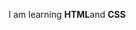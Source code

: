 <!DOCTYPE html>
<html lang="en">
<head>
    <meta charset="UTF-8">
    <meta name="viewport" content="width=device-width, initial-scale=1.0">
    <title>Welcome</title>
</head>
<body>
    <p>  I am learning <strong> HTML</strong>and <strong>CSS</strong></p>
    
</body>
</html>
